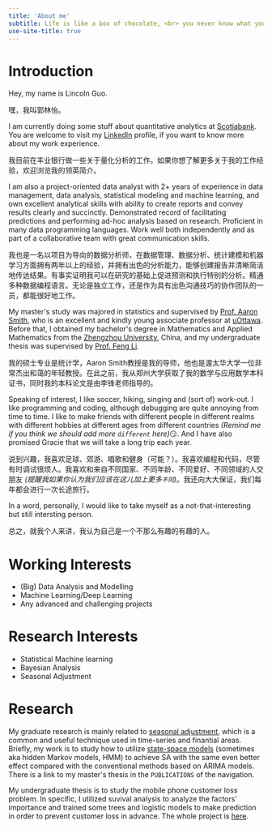 ```yaml
---
title: 'About me'
subtitle: Life is like a box of chocolate, <br> you never know what you're gonna get.
use-site-title: true
---
```


# Introduction

Hey, my name is Lincoln Guo.

嘿，我叫郭林怡。

I am currently doing some stuff about quantitative analytics at [Scotiabank](https://en.wikipedia.org/wiki/Scotiabank). You are welcome to visit my [LinkedIn](https://www.linkedin.com/in/lincolnguo) profile, if you want to know more about my work experience.

我目前在丰业银行做一些关于量化分析的工作。如果你想了解更多关于我的工作经验，欢迎浏览我的领英简介。

I am also a project-oriented data analyst with 2+ years of experience in data management, data analysis, statistical modeling and machine learning, and own excellent analytical skills with ability to create reports and convey results clearly and succinctly. Demonstrated record of facilitating predictions and performing ad-hoc analysis based on research. Proficient in many data programming languages. Work well both independently and as part of a collaborative team with great communication skills. 

我也是一名以项目为导向的数据分析师，在数据管理、数据分析、统计建模和机器学习方面拥有两年以上的经验，并拥有出色的分析能力，能够创建报告并清晰简洁地传达结果。有事实证明我可以在研究的基础上促进预测和执行特别的分析。精通多种数据编程语言。无论是独立工作，还是作为具有出色沟通技巧的协作团队的一员，都能很好地工作。

My master's study was majored in statistics and supervised by [Prof. Aaron Smith](https://science.uottawa.ca/mathstat/en/people/smith-aaron), who is an excellent and kindly young associate professor at [uOttawa](https://science.uottawa.ca/mathstat/en). Before that, I obtained my bachelor's degree in Mathematics and Applied Mathematics from the [Zhengzhou University](https://en.wikipedia.org/wiki/Zhengzhou_University), China, and my undergraduate thesis was supervised by [Prof. Feng Li](http://www5.zzu.edu.cn/math/info/1054/2133.htm).

我的硕士专业是统计学，Aaron Smith教授是我的导师，他也是渥太华大学一位非常杰出和蔼的年轻教授。在此之前，我从郑州大学获取了我的数学与应用数学本科证书，同时我的本科论文是由李锋老师指导的。

Speaking of interest, I like soccer, hiking, singing and (sort of) work-out. I like programming and coding, although debugging are quite annoying from time to time. I like to make friends with different people in different realms with different hobbies at different ages from different countries _(Remind me if you think we should add more `different` here)_:smirk:. And I have also promised Gracie that we will take a long trip each year.

说到兴趣，我喜欢足球、郊游、唱歌和健身（可能？）。我喜欢编程和代码，尽管有时调试很烦人。我喜欢和来自不同国家、不同年龄、不同爱好、不同领域的人交朋友 _(提醒我如果你认为我们应该在这儿加上更多`不同`)_。我还向大大保证，我们每年都会进行一次长途旅行。

In a word, personally, I would like to take myself as a not-that-interesting but still intersting person.

总之，就我个人来讲，我认为自己是一个不那么有趣的有趣的人。

# Working Interests

* (Big) Data Analysis and Modelling
* Machine Learning/Deep Learning
* Any advanced and challenging projects

# Research Interests

* Statistical Machine learning
* Bayesian Analysis
* Seasonal Adjustment

# Research 

My graduate research is mainly related to [seasonal adjustment](https://en.wikipedia.org/wiki/Seasonal_adjustment), which is a common and useful technique used in time-series and finantial areas. Briefly, my work is to study how to utilize [state-space models](https://en.wikipedia.org/wiki/State-space_representation) (sometimes aka hidden Markov models, HMM) to achieve SA with the same even better effect compared with the conventional methods based on ARIMA models. There is a link to my master's thesis in the `PUBLICATIONS` of the navigation.

My undergraduate thesis is to study the mobile phone customer loss problem. In specific, I utilized suvival analysis to analyze the factors' importance and trained some trees and logistic models to make prediction in order to prevent customer loss in advance. The whole project is [here](https://github.com/LinyiGuo96/MyBachelorThesis).
